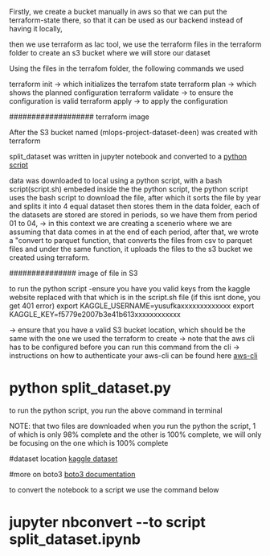 Firstly, we create a bucket manually in aws so that we can put the terraform-state there, so that it can be used as our backend  instead of having it locally,

then we use terraform as Iac tool, 
we use the terraform files in the terraform folder to create an s3 bucket where we will store our dataset

Using the files in the terrafom folder, the following commands we used 
  
terraform init -> which initializes the terrafom state
terraform plan -> which shows the planned configuration
terraform validate -> to ensure the configuration is valid
terraform apply -> to apply the configuration

################### terraform image 

After the S3 bucket named (mlops-project-dataset-deen) was created with terraform

split_dataset was written in jupyter notebook and converted to a  [python script](mlops-project/dataset/python_script)

data was downloaded to local using a python script, with a bash script(script.sh) embeded inside the the python script, the python script uses the bash script to download the file, after which it sorts the file by year and splits it into 4 equal dataset then stores them in the data folder, each of the datasets are stored are stored in periods, so we have them from period 01 to 04, -> in this context we are creating a scenerio where we are assuming that data comes in at the end of each period, after that, we wrote a "convert to parquet function, that converts the files from csv to parquet files and under the same function, it uploads the files to the s3 bucket we created using terraform.  


############### image of file in S3

to run  the python script
-ensure you have you valid keys from the kaggle website replaced with that which is in the script.sh file (if this isnt done, you get 401 error)
    export KAGGLE_USERNAME=yusufkaxxxxxxxxxxxxx
    export KAGGLE_KEY=f5779e2007b3e41b613xxxxxxxxxxxx

-> ensure that you have a valid S3 bucket location, which should be the same with the one we used the terraform to create
-> note that the aws cli has to be configured before you can run this command from the cli 
    -> instructions on how to authenticate your aws-cli can be found here
      [aws-cli](https://docs.aws.amazon.com/cli/latest/userguide/cli-configure-quickstart.html)



# python split_dataset.py 
to run the python script, you run the above command in terminal

NOTE: that two files are downloaded when you run the python the script, 1 of which is only 98% complete and the other is 100% complete, we will only be focusing on the one which is 100% complete  

#dataset location
 [kaggle dataset](https://www.kaggle.com/datasets/mssmartypants/paris-housing-price-prediction)

#more on boto3
 [boto3 documentation](https://boto3.amazonaws.com/v1/documentation/api/latest/guide/s3-example-download-file.html)

to convert the notebook to a script we use the command below
# jupyter nbconvert --to script split_dataset.ipynb

